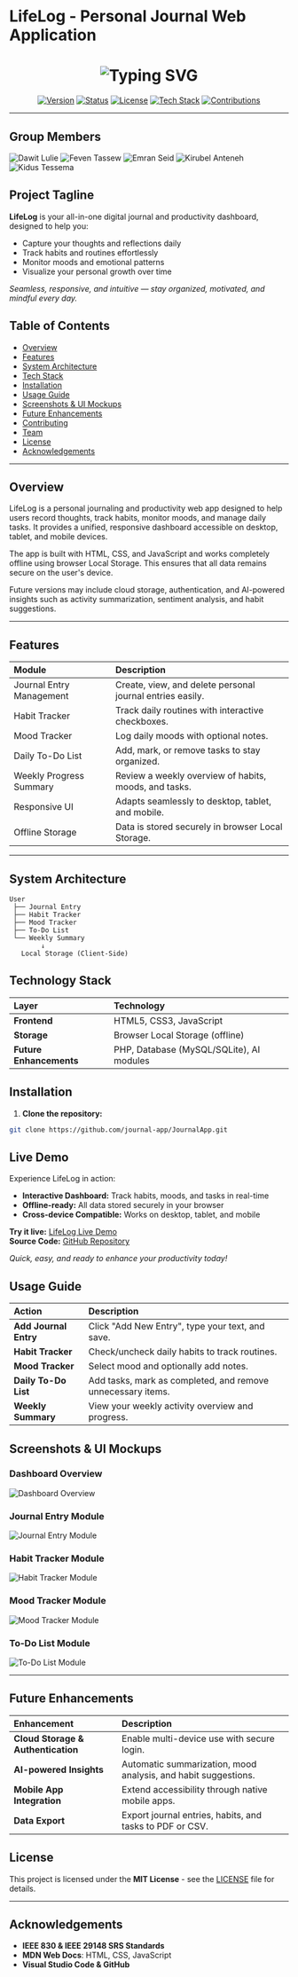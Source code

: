 # LifeLog - Personal Journal Web Application

<h1 align="center">
  <img src="https://readme-typing-svg.demolab.com?font=Arial+Black&size=40&duration=3500&pause=700&color=4CAF50&center=true&vCenter=true&width=800&lines=LifeLog+-+Personal+Journal+Web+Application;Track+Habits+%7C+Journal+Thoughts+%7C+Visualize+Growth" alt="Typing SVG" />
</h1>

<p align="center">
  <a href="https://github.com/journal-app/JournalApp.git"><img src="https://img.shields.io/badge/Version-1.0-blue.svg" alt="Version"></a>
  <a href="#"><img src="https://img.shields.io/badge/Status-Active-success.svg" alt="Status"></a>
  <a href="#"><img src="https://img.shields.io/badge/License-MIT-green.svg" alt="License"></a>
  <a href="#"><img src="https://img.shields.io/badge/Made%20with-HTML%2C%20CSS%2C%20JS-orange.svg" alt="Tech Stack"></a>
  <a href="#"><img src="https://img.shields.io/badge/Contributions-Welcome-lightblue.svg" alt="Contributions"></a>
</p>

---

##  Group Members

![Dawit Lulie](https://readme-typing-svg.demolab.com?font=Fira+Code&size=30&pause=0&color=1E90FF&width=400&height=50&lines=Dawit+Lulie)
![Feven Tassew](https://readme-typing-svg.demolab.com?font=Fira+Code&size=30&pause=0&color=32CD32&width=400&height=50&lines=Feven+Tassew)
![Emran Seid](https://readme-typing-svg.demolab.com?font=Fira+Code&size=30&pause=0&color=FF8C00&width=400&height=50&lines=Emran+Seid)
![Kirubel Anteneh](https://readme-typing-svg.demolab.com?font=Fira+Code&size=30&pause=0&color=8A2BE2&width=400&height=50&lines=Kirubel+Anteneh)
![Kidus Tessema](https://readme-typing-svg.demolab.com?font=Fira+Code&size=30&pause=0&color=FF1493&width=400&height=50&lines=Kidus+Tessema)



##  Project Tagline

**LifeLog** is your all-in-one digital journal and productivity dashboard, designed to help you:

- Capture your thoughts and reflections daily  
- Track habits and routines effortlessly  
- Monitor moods and emotional patterns  
- Visualize your personal growth over time  

*Seamless, responsive, and intuitive — stay organized, motivated, and mindful every day.*


## Table of Contents  
- [Overview](#overview)  
- [Features](#features)  
- [System Architecture](#system-architecture)  
- [Tech Stack](#tech-stack)  
- [Installation](#installation)  
- [Usage Guide](#usage-guide)  
- [Screenshots & UI Mockups](#screenshots--ui-mockups)  
- [Future Enhancements](#future-enhancements)  
- [Contributing](#contributing)  
- [Team](#team)  
- [License](#license)  
- [Acknowledgements](#acknowledgements)

---

## Overview  

LifeLog is a personal journaling and productivity web app designed to help users record thoughts, track habits, monitor moods, and manage daily tasks. It provides a unified, responsive dashboard accessible on desktop, tablet, and mobile devices.  

The app is built with HTML, CSS, and JavaScript and works completely offline using browser Local Storage. This ensures that all data remains secure on the user's device.  

Future versions may include cloud storage, authentication, and AI-powered insights such as activity summarization, sentiment analysis, and habit suggestions.

---

## Features  

| Module | Description |
|:--|:--|
| Journal Entry Management | Create, view, and delete personal journal entries easily. |
| Habit Tracker | Track daily routines with interactive checkboxes. |
| Mood Tracker | Log daily moods with optional notes. |
| Daily To-Do List | Add, mark, or remove tasks to stay organized. |
| Weekly Progress Summary | Review a weekly overview of habits, moods, and tasks. |
| Responsive UI | Adapts seamlessly to desktop, tablet, and mobile. |
| Offline Storage | Data is stored securely in browser Local Storage. |

---

## System Architecture  

```plaintext
User
 ├── Journal Entry
 ├── Habit Tracker
 ├── Mood Tracker
 ├── To-Do List
 └── Weekly Summary
        ↓
   Local Storage (Client-Side)
```

## Technology Stack

| **Layer**             | **Technology**                           |
| :-------------------- | :--------------------------------------- |
| **Frontend**          | HTML5, CSS3, JavaScript                  |
| **Storage**           | Browser Local Storage (offline)          |
| **Future Enhancements** | PHP, Database (MySQL/SQLite), AI modules |

## Installation

1. **Clone the repository:**

```bash
git clone https://github.com/journal-app/JournalApp.git
```

##  Live Demo

Experience LifeLog in action:

- **Interactive Dashboard:** Track habits, moods, and tasks in real-time  
- **Offline-ready:** All data stored securely in your browser  
- **Cross-device Compatible:** Works on desktop, tablet, and mobile  

 **Try it live:** [LifeLog Live Demo](https://lifelog.vercel.app)  
 **Source Code:** [GitHub Repository](https://github.com/journal-app/JournalApp.git)

*Quick, easy, and ready to enhance your productivity today!*


## Usage Guide

| **Action**           | **Description**                                                |
| :------------------ | :------------------------------------------------------------- |
| **Add Journal Entry** | Click "Add New Entry", type your text, and save.              |
| **Habit Tracker**     | Check/uncheck daily habits to track routines.                 |
| **Mood Tracker**      | Select mood and optionally add notes.                         |
| **Daily To-Do List**  | Add tasks, mark as completed, and remove unnecessary items.   |
| **Weekly Summary**    | View your weekly activity overview and progress.              |


## Screenshots & UI Mockups

### Dashboard Overview
![Dashboard Overview](link-to-your-image)

### Journal Entry Module
![Journal Entry Module](link-to-your-image)

### Habit Tracker Module
![Habit Tracker Module](link-to-your-image)

### Mood Tracker Module
![Mood Tracker Module](link-to-your-image)

### To-Do List Module
![To-Do List Module](link-to-your-image)

---

## Future Enhancements

| **Enhancement**                 | **Description**                                                  |
| :------------------------------ | :--------------------------------------------------------------- |
| **Cloud Storage & Authentication** | Enable multi-device use with secure login.                     |
| **AI-powered Insights**          | Automatic summarization, mood analysis, and habit suggestions. |
| **Mobile App Integration**       | Extend accessibility through native mobile apps.               |
| **Data Export**                  | Export journal entries, habits, and tasks to PDF or CSV.       |


## License

This project is licensed under the **MIT License** - see the [LICENSE](LICENSE) file for details.

---

## Acknowledgements

- **IEEE 830 & IEEE 29148 SRS Standards**  
- **MDN Web Docs**: HTML, CSS, JavaScript  
- **Visual Studio Code & GitHub**
